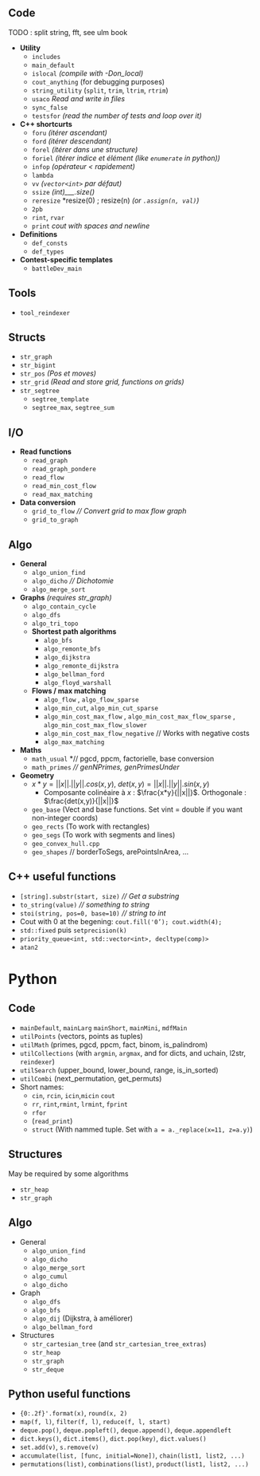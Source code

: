 ## Code

TODO : split string, fft, see ulm book

- **Utility**
  - `includes`
  - `main_default`
  - `islocal` *(compile with -Don_local)*
  - `cout_anything` (for debugging purposes)
  - `string_utility` (`split`, `trim`, `ltrim`, `rtrim`)
  - `usaco` *Read and write in files*
  - `sync_false`
  - `testsfor` *(read the number of tests and loop over it)*
- **C++ shortcurts**
  - `foru` *(itérer ascendant)*
  - `ford` *(itérer descendant)*
  - `forel` *(itérer dans une structure)*
  - `foriel` *(itérer indice et élément (like `enumerate` in python))*
  - `infop` *(opérateur < rapidement)*
  - `lambda`
  - `vv` *(`vector<int>` par défaut)*
  - `ssize` *(int)___.size()*
  - `reresize` *resize(0) ; resize(n) *(or `.assign(n, val)`)*
  - `2pb`
  - `rint`, `rvar`
  - `print` *cout with spaces and newline*
- **Definitions**
  - `def_consts`
  - `def_types`
- **Contest-specific templates**
  - `battleDev_main`

## Tools

-   `tool_reindexer`

## Structs

- `str_graph`
- `str_bigint`
- `str_pos` *(Pos et moves)*
- `str_grid` *(Read and store grid, functions on grids)*
- `str_segtree`
    - `segtree_template`
    - `segtree_max`, `segtree_sum`

## I/O
- **Read functions**
  - `read_graph`
  - `read_graph_pondere`
  - `read_flow`
  - `read_min_cost_flow`
  - `read_max_matching`
- **Data conversion**
  - `grid_to_flow` *// Convert grid to max flow graph*
  - `grid_to_graph`

## Algo

- **General**
  - `algo_union_find`
  - `algo_dicho` *// Dichotomie*
  - `algo_merge_sort`
- **Graphs** *(requires str_graph)*
  - `algo_contain_cycle`
  - `algo_dfs`
  - `algo_tri_topo`
  - **Shortest path algorithms**
    - `algo_bfs`
    - `algo_remonte_bfs`
    - `algo_dijkstra`
    - `algo_remonte_dijkstra`
    - `algo_bellman_ford`
    - `algo_floyd_warshall`
  - **Flows / max matching**
    - `algo_flow` , `algo_flow_sparse`
    - `algo_min_cut`, `algo_min_cut_sparse`
    - `algo_min_cost_max_flow` , `algo_min_cost_max_flow_sparse` , `algo_min_cost_max_flow_slower`
    - `algo_min_cost_max_flow_negative` // Works with negative costs 
    - `algo_max_matching`
- **Maths**
  - `math_usual` *// pgcd, ppcm, factorielle, base conversion
  - `math_primes` *// genNPrimes, genPrimesUnder*
- **Geometry**
    - $x*y=||x||.||y||.cos(x,y)$, $det(x,y)=||x||.||y||.sin(x,y)$
        - Composante colinéaire à $x$ : $\frac{x*y}{||x||}$. Orthogonale : $\frac{det(x,y)}{||x||}$
    - `geo_base` (Vect and base functions. Set vint = double if you want non-integer coords)
    - `geo_rects` (To work with rectangles)
    - `geo_segs` (To work with segments and lines)
    - `geo_convex_hull.cpp`
    - `geo_shapes` // borderToSegs, arePointsInArea, ...

## C++ useful functions

  - `[string].substr(start, size)` *// Get a substring*
  - `to_string(value)` *// something to string*
  - `stoi(string, pos=0, base=10)` *// string to int*
  - Cout with 0 at the begening: ```cout.fill('0’); cout.width(4);```
  - ```std::fixed``` puis ```setprecision(k)```
  - `priority_queue<int, std::vector<int>, decltype(comp)> `
  - `atan2`



# Python

## Code

-   `mainDefault`, `mainLarg` `mainShort`, `mainMini`, `mdfMain`
-   `utilPoints` (vectors, points as tuples)
-   `utilMath` (primes, pgcd, ppcm, fact, binom, is_palindrom)
-   `utilCollections` (with `argmin`, `argmax`, and for dicts, and uchain, l2str, `reindexer`)
-   `utilSearch` (upper_bound, lower_bound, range, is_in_sorted)
-   `utilCombi` (next_permutation, get_permuts)
-   Short names:
    -   `cin`, `rcin`, `icin`,`micin` `cout`
    -   `rr`, `rint`,`rmint`, `lrmint`, `fprint`
    -   `rfor`
    -   (`read_print`)
    -   `struct` (With nammed tuple. Set with `a = a._replace(x=11, z=a.y)`)

## Structures

May be required by some algorithms

-   `str_heap` 
-   `str_graph`

## Algo

-   General
    -   `algo_union_find`
    -   `algo_dicho`
    -   `algo_merge_sort`
    -   `algo_cumul`
    -   `algo_dicho`
-   Graph
    -   `algo_dfs`
    -   `algo_bfs`
    -   `algo_dij` (Dijkstra, à améliorer)
    -   `algo_bellman_ford`
-   Structures
    -   `str_cartesian_tree` (and `str_cartesian_tree_extras`)
    -   `str_heap`
    -   `str_graph`
    -   `str_deque`

## Python useful functions

-   `{0:.2f}'.format(x)`, `round(x, 2)`
-   `map(f, l)`, `filter(f, l)`, `reduce(f, l, start)`
-   `deque.pop()`, `deque.popleft()`, `deque.append()`, `deque.appendleft`
-   `dict.keys()`, `dict.items()`, `dict.pop(key)`, `dict.values()`
-   `set.add(v)`, `s.remove(v)`
-   `accumulate(list, [func, initial=None])`, `chain(list1, list2, ...)`
-   `permutations(list)`, `combinations(list)`, `product(list1, list2, ...)`